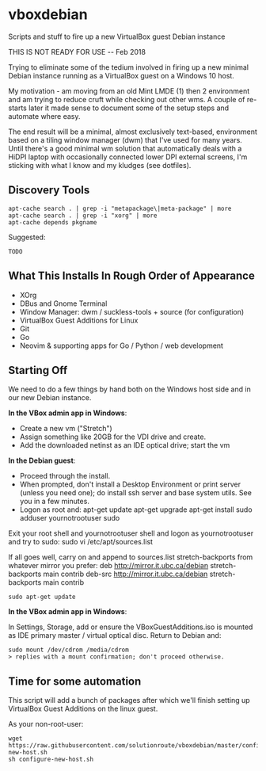 # vboxdebian
Scripts and stuff to fire up a new VirtualBox guest Debian instance

THIS IS NOT READY FOR USE -- Feb 2018

Trying to eliminate some of the tedium involved in firing up a new minimal
Debian instance running as a VirtualBox guest on a Windows 10 host. 

My motivation - am moving from an old Mint LMDE (1) then 2 environment and am trying to
reduce cruft while checking out other wms. A couple of re-starts later it made
sense to document some of the setup steps and automate where easy.

The end result will be a minimal, almost exclusively text-based, environment
based on a tiling window manager (dwm) that I've used for many years.  Until
there's a good minimal wm solution that automatically deals with a HiDPI laptop
with occasionally connected lower DPI external screens, I'm sticking with what
I know and my kludges (see dotfiles).

## Discovery Tools

	apt-cache search . | grep -i "metapackage\|meta-package" | more
	apt-cache search . | grep -i "xorg" | more
	apt-cache depends pkgname

Suggested:

	TODO


## What This Installs In Rough Order of Appearance

* XOrg
* DBus and Gnome Terminal
* Window Manager: dwm / suckless-tools + source (for configuration)
* VirtualBox Guest Additions for Linux
* Git
* Go 
* Neovim & supporting apps for Go / Python / web development

## Starting Off

We need to do a few things by hand both on the Windows host side and in our new
Debian instance.

**In the VBox admin app in Windows**:

* Create a new vm ("Stretch")
* Assign something like 20GB for the VDI drive and create.
* Add the downloaded netinst as an IDE optical drive; start the vm 

**In the Debian guest**:

* Proceed through the install. 
* When prompted, don't install a Desktop Environment or print server (unless
  you need one); do install ssh server and base system utils. See you in a few minutes.
* Logon as root and:
	apt-get update
	apt-get upgrade
	apt-get install sudo
	adduser yournotrootuser sudo

Exit your root shell and yournotrootuser shell and logon as yournotrootuser and try to sudo:
	sudo vi /etc/apt/sources.list

If all goes well, carry on and append to sources.list stretch-backports from
whatever mirror you prefer:
	deb http://mirror.it.ubc.ca/debian stretch-backports main contrib
	deb-src http://mirror.it.ubc.ca/debian stretch-backports main contrib 

	sudo apt-get update

**In the VBox admin app in Windows**:

In Settings, Storage, add or ensure the VBoxGuestAdditions.iso is mounted as
IDE primary master / virtual optical disc. Return to Debian and:

	sudo mount /dev/cdrom /media/cdrom 
	> replies with a mount confirmation; don't proceed otherwise.

## Time for some automation

This script will add a bunch of packages after which we'll finish setting up
VirtualBox Guest Additions on the linux guest.

As your non-root-user:

	wget https://raw.githubusercontent.com/solutionroute/vboxdebian/master/configure-new-host.sh
	sh configure-new-host.sh



